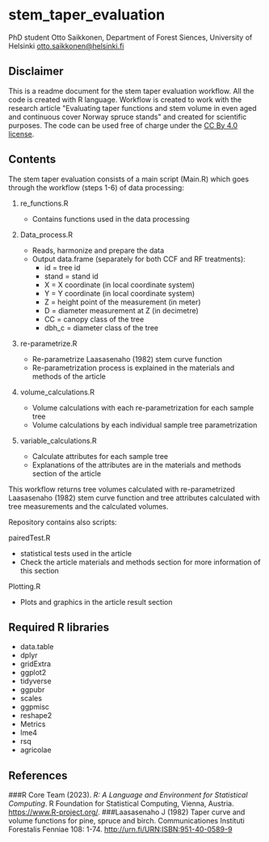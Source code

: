 # stem_taper_evaluation
PhD student Otto Saikkonen, Department of Forest Siences, University of Helsinki 
otto.saikkonen@helsinki.fi

## Disclaimer
This is a readme document for the stem taper evaluation workflow. All the code is created with R language. Workflow is created to work with the research article "Evaluating taper functions and stem volume in even aged and continuous cover Norway spruce stands" and created for scientific purposes. The code can be used free of charge under the [CC By 4.0 license](https://creativecommons.org/licenses/by/4.0/).

## Contents
The stem taper evaluation consists of a main script (Main.R) which goes through the workflow (steps 1-6) of data processing:
1. re_functions.R
   - Contains functions used in the data processing
     
3. Data_process.R
   - Reads, harmonize and prepare the data
   - Output data.frame (separately for both CCF and RF treatments):
     - id = tree id
     - stand = stand id
     - X = X coordinate (in local coordinate system)
     - Y = Y coordinate (in local coordinate system)
     - Z = height point of the measurement (in meter)
     - D = diameter measurement at Z (in decimetre)
     - CC = canopy class of the tree
     - dbh_c = diameter class of the tree
       
5. re-parametrize.R
   - Re-parametrize Laasasenaho (1982) stem curve function
   - Re-parametrization process is explained in the materials and methods of the article
     
7. volume_calculations.R
   - Volume calculations with each re-parametrization for each sample tree
   - Volume calculations by each individual sample tree parametrization
     
9. variable_calculations.R
   - Calculate attributes for each sample tree
   - Explanations of the attributes are in the materials and methods section of the article

This workflow returns tree volumes calculated with re-parametrized Laasasenaho (1982) stem curve function and tree attributes calculated with tree measurements and the calculated volumes.  

Repository contains also scripts:

pairedTest.R
  - statistical tests used in the article
  - Check the article materials and methods section for more information of this section

Plotting.R
  - Plots and graphics in the article result section


## Required R libraries 
- data.table
- dplyr
- gridExtra
- ggplot2
- tidyverse
- ggpubr
- scales
- ggpmisc
- reshape2
- Metrics
- lme4
- rsq
- agricolae


## References
###R Core Team (2023). _R: A Language and Environment for Statistical Computing_. R Foundation for Statistical Computing, Vienna, Austria. <https://www.R-project.org/>.
###Laasasenaho J (1982) Taper curve and volume functions for pine, spruce and birch. Communicationes Instituti Forestalis Fenniae 108: 1-74. http://urn.fi/URN:ISBN:951-40-0589-9
